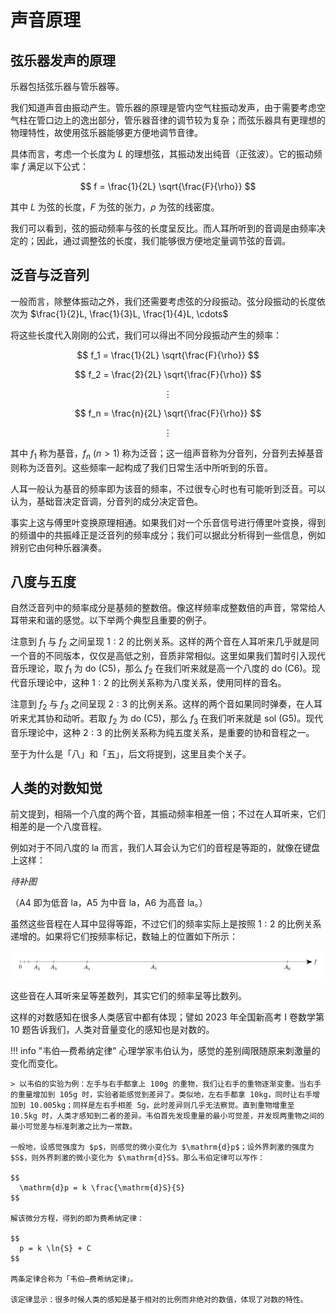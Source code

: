 # 声音原理

## 弦乐器发声的原理

乐器包括弦乐器与管乐器等。

我们知道声音由振动产生。管乐器的原理是管内空气柱振动发声，由于需要考虑空气柱在管口边上的逸出部分，管乐器音律的调节较为复杂；而弦乐器具有更理想的物理特性，故使用弦乐器能够更方便地调节音律。

具体而言，考虑一个长度为 $L$ 的理想弦，其振动发出纯音（正弦波）。它的振动频率 $f$ 满足以下公式：

$$
  f = \frac{1}{2L} \sqrt{\frac{F}{\rho}}
$$

其中 $L$ 为弦的长度，$F$ 为弦的张力，$\rho$ 为弦的线密度。

我们可以看到，弦的振动频率与弦的长度呈反比。而人耳所听到的音调是由频率决定的；因此，通过调整弦的长度，我们能够很方便地定量调节弦的音调。

## 泛音与泛音列

一般而言，除整体振动之外，我们还需要考虑弦的分段振动。弦分段振动的长度依次为 $\frac{1}{2}L, \frac{1}{3}L, \frac{1}{4}L, \cdots$

将这些长度代入刚刚的公式，我们可以得出不同分段振动产生的频率：

$$
  f_1 = \frac{1}{2L} \sqrt{\frac{F}{\rho}}
$$

$$
  f_2 = \frac{2}{2L} \sqrt{\frac{F}{\rho}}
$$

$$
  \vdots
$$

$$
  f_n = \frac{n}{2L} \sqrt{\frac{F}{\rho}}
$$

$$
  \vdots
$$

其中 $f_1$ 称为基音，$f_n$ $(n > 1)$ 称为泛音；这一组声音称为分音列，分音列去掉基音则称为泛音列。这些频率一起构成了我们日常生活中所听到的乐音。

人耳一般认为基音的频率即为该音的频率，不过很专心时也有可能听到泛音。可以认为，基础音决定音调，分音列的成分决定音色。

事实上这与傅里叶变换原理相通。如果我们对一个乐音信号进行傅里叶变换，得到的频谱中的共振峰正是泛音列的频率成分；我们可以据此分析得到一些信息，例如辨别它由何种乐器演奏。

## 八度与五度

自然泛音列中的频率成分是基频的整数倍。像这样频率成整数倍的声音，常常给人耳带来和谐的感觉。以下举两个典型且重要的例子。

注意到 $f_1$ 与 $f_2$ 之间呈现 $1:2$ 的比例关系。这样的两个音在人耳听来几乎就是同一个音的不同版本，仅仅是高低之别，音质非常相似。这里如果我们暂时引入现代音乐理论，取 $f_1$ 为 do (C5)，那么 $f_2$ 在我们听来就是高一个八度的 do (C6)。现代音乐理论中，这种 $1:2$ 的比例关系称为八度关系，使用同样的音名。

注意到 $f_2$ 与 $f_3$ 之间呈现 $2:3$ 的比例关系。这样的两个音如果同时弹奏，在人耳听来尤其协和动听。若取 $f_2$ 为 do (C5)，那么 $f_3$ 在我们听来就是 sol (G5)。现代音乐理论中，这种 $2:3$ 的比例关系称为纯五度关系，是重要的协和音程之一。

至于为什么是「八」和「五」，后文将提到，这里且卖个关子。

## 人类的对数知觉

前文提到，相隔一个八度的两个音，其振动频率相差一倍；不过在人耳听来，它们相差的是一个八度音程。

例如对于不同八度的 la 而言，我们人耳会认为它们的音程是等距的，就像在键盘上这样：

*待补图*

（A4 即为低音 la，A5 为中音 la，A6 为高音 la。）

虽然这些音程在人耳中显得等距，不过它们的频率实际上是按照 $1:2$ 的比例关系递增的。如果将它们按频率标记，数轴上的位置如下所示：

![](images/line.svg)

这些音在人耳听来呈等差数列，其实它们的频率呈等比数列。

这样的对数感知在很多人类感官中都有体现；譬如 2023 年全国新高考 I 卷数学第 10 题告诉我们，人类对音量变化的感知也是对数的。

!!! info "韦伯—费希纳定律"
    心理学家韦伯认为，感觉的差别阈限随原来刺激量的变化而变化。

    > 以韦伯的实验为例：左手与右手都拿上 100g 的重物，我们让右手的重物逐渐变重。当右手的重量增加到 105g 时，实验者能感觉到差异了。类似地，左右手都拿 10kg，同时让右手增加到 10.005kg；同样是左右手相差 5g，此时差异则几乎无法察觉。直到重物增重至 10.5kg 时，人类才感知到二者的差异。韦伯首先发现重量的最小可觉差，并发现两重物之间的最小可觉差与标准刺激之比为一常数。

    一般地，设感觉强度为 $p$，则感觉的微小变化为 $\mathrm{d}p$；设外界刺激的强度为 $S$，则外界刺激的微小变化为 $\mathrm{d}S$。那么韦伯定律可以写作：

    $$
      \mathrm{d}p = k \frac{\mathrm{d}S}{S}
    $$

    解该微分方程，得到的即为费希纳定律：

    $$
      p = k \ln{S} + C
    $$

    两条定律合称为「韦伯—费希纳定律」。

    该定律显示：很多时候人类的感知是基于相对的比例而非绝对的数值，体现了对数的特性。